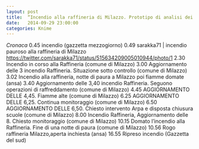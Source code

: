 ```yaml
---
layout: post
title:  “Incendio alla raffineria di Milazzo. Prototipo di analisi dei post su Twitte”
date:   2014-09-29 23:00:00
categories: Knime
---
```

_Cronaca_ 
0.45 incendio (gazzetta mezzogiorno)
0.49 sarakka71 | incendio pauroso alla raffineria di Milazzo https://twitter.com/sarakka71/status/515634209005010944/photo/1
2.30 Incendio in corso alla Raffineria (comune di Milazzo)
3.00 Aggiornamento delle 3 incendio Raffineria. Situazione sotto controllo (comune di Milazzo)
3.02 Incendio alla raffineria, notte di paura a Milazzo poi fiamme domate (ansa)
3.40 Aggiornamento delle 3,40 incendio Raffineria. Seguono operazioni di raffreddamento (comune di Milazzo)
4.45 AGGIORNAMENTO DELLE 4,45. Fiamme alte (comune di Milazzo)
6.25 AGGIORNAMENTO DELLE 6,25. Continua monitoraggio (comune di Milazzo)
6.50 AGGIORNAMENTO DELLE 6,50. Chiesto intervento Arpa e disposta chiusura scuole (comune di Milazzo)
8.00 Incendio Raffineria, Aggiornamento delle 8. Chiesto monitoraggio (comune di Milazzo)
10.15 Domato l’incendio alla Raffineria. Fine di una notte di paura (comune di Milazzo)
10.56 Rogo raffineria Milazzo,aperta inchiesta (ansa)
16.55 Ripreso incendio (Gazzetta del sud)
